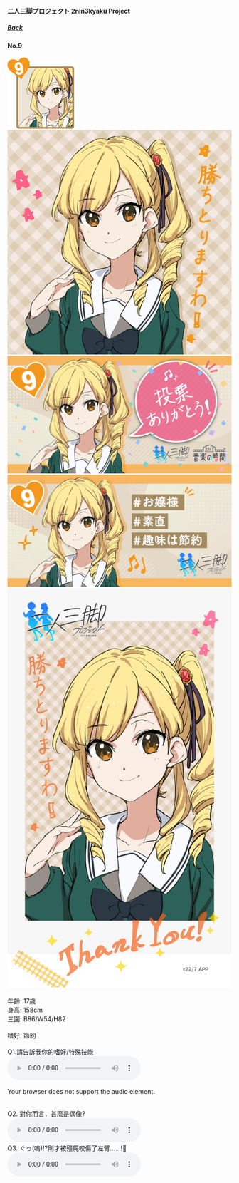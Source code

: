 #### 二人三脚プロジェクト 2nin3kyaku Project
##### [Back](2nin3kyaku_List.md)

#### No.9
<img src="../../../Img/Nanaon/2nin3kyaku/9/9_thumb.png"><br>
<img src="../../../Img/Nanaon/2nin3kyaku/9/9_main.png"><br>
<img src="../../../Img/Nanaon/2nin3kyaku/9/9_thanks.png"><br>
<img src="../../../Img/Nanaon/2nin3kyaku/9/9_desc.png"><br>
<img src="../../../Img/Nanaon/2nin3kyaku/9/9_wallpaper.jpg"><br>
<br>
年齡: 17歳<br>
身高: 158cm<br>
三圍: B86/W54/H82<br>
<br>
嗜好: 節約<br>
<br>
Q1.請告訴我你的嗜好/特殊技能<br>
<audio controls="controls">
  <source type="audio/mp3" src="../../../Resources/2nin3kyaku/No9_voice_1.mp3"></source>
  <p>Your browser does not support the audio element.</p>
</audio><br>
Q2. 對你而言，甚麼是偶像? <br>
<audio controls="controls">
  <source type="audio/mp3" src="../../../Resources/2nin3kyaku/No9_voice_2.mp3"></source>
  <p>Your browser does not support the audio element.</p>
</audio><br>
Q3. ぐっ(嗚)!?剛才被殭屍咬傷了左臂……!🧟 <br>
<audio controls="controls">
  <source type="audio/mp3" src="../../../Resources/2nin3kyaku/No9_voice_3.mp3"></source>
  <p>Your browser does not support the audio element.</p>
</audio><br>